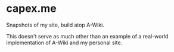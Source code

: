 # capex.me
  Snapshots of my site, build atop A-Wiki.

 This doesn't serve as much other than an example of a real-world implementation of A-Wiki and my personal site.